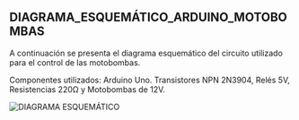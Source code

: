 DIAGRAMA_ESQUEMÁTICO_ARDUINO_MOTOBOMBAS
--------------------------------------------------------

A continuación se presenta el diagrama esquemático del circuito utilizado para el control de las motobombas.

Componentes utilizados: Arduino Uno. Transistores NPN 2N3904, Relés 5V, Resistencias 220Ω y Motobombas de 12V.

![DIAGRAMA ESQUEMÁTICO](https://github.com/CHANCUCO/DISPENSADOR-DE-BEBIDAS-CON-PROCESAMIENTO-DE-IMAGEN-UTILIZANDO-LABVIEW-Y-ARDUINO/assets/147283141/7d8c86b3-8904-40b1-b881-8fb7b118e3b6)
